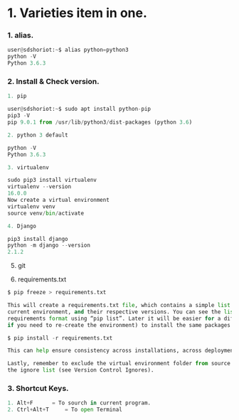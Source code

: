 # 1. Varieties item in one.


### 1. alias.
```python
user@sdshoriot:~$ alias python=python3
python -V
Python 3.6.3
```

### 2. Install & Check version.

```python
1. pip

user@sdshoriot:~$ sudo apt install python-pip
pip3 -V
pip 9.0.1 from /usr/lib/python3/dist-packages (python 3.6)
```
```python
2. python 3 default

python -V
Python 3.6.3
```
```python
3. virtualenv

sudo pip3 install virtualenv
virtualenv --version
16.0.0
Now create a virtual environment
virtualenv venv 
source venv/bin/activate
```
```python
4. Django

pip3 install django
python -m django --version
2.1.2 
```
5. git

6. requirements.txt
```python
$ pip freeze > requirements.txt

This will create a requirements.txt file, which contains a simple list of all the packages in the 
current environment, and their respective versions. You can see the list of installed packages without the 
requirements format using “pip list”. Later it will be easier for a different developer (or you, 
if you need to re-create the environment) to install the same packages using the same versions:

$ pip install -r requirements.txt

This can help ensure consistency across installations, across deployments, and across developers.

Lastly, remember to exclude the virtual environment folder from source control by adding it to 
the ignore list (see Version Control Ignores).

```



### 3. Shortcut Keys.
```python
1. Alt+F	  = To sourch in current program.
2. Ctrl+Alt+T     = To open Terminal
```